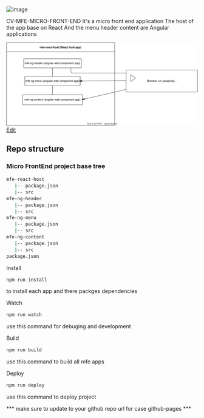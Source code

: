 ![image](https://user-images.githubusercontent.com/51287453/182680426-4debf630-4573-48bc-a846-40ca7b281830.png)


CV-MFE-MICRO-FRONT-END
It's a micro front end application 
The host of the app base on React 
And the menu header content are Angular applications

![Diagram](https://github.com/morbargig/CV-mfe-micro-front-end/blob/main/diagram.drawio.svg)
<br>
<a href="https://app.diagrams.net/#Hmorbargig%2FCV-mfe-micro-front-end%2Fmain%2Fdiagram.drawio.svg" target="_blank" >Edit</a>

## Repo structure
### Micro FrontEnd project base tree

```bash
mfe-react-host
   |-- package.json
   |-- src
mfe-ng-header
   |-- package.json
   |-- src
mfe-ng-menu
   |-- package.json
   |-- src
mfe-ng-content
   |-- package.json
   |-- src
package.json
```

Install

```bash
npm run install
```
to install each app and there packges dependencies


Watch

```bash
npm run watch
```
use this command for debuging and development

Build

```bash
npm run build
```
use this command to build all mfe apps

Deploy

```bash
npm run deploy
```
use this command to deploy project

*** make sure to update to your github repo url for case github-pages ***
